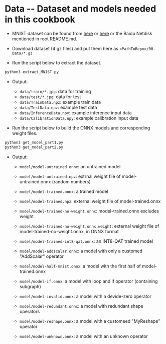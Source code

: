 # Data -- Dataset and models needed in this cookbook

+ MNIST dataset can be found from [here](http://yann.lecun.com/exdb/mnist/) or [here](https://storage.googleapis.com/cvdf-datasets/mnist/) or the Baidu Netdisk mentioned in root README.md.

+ Download dataset (4 gz files) and put them here as `<PathToRepo>/00-Data/*.gz`

+ Run the script below to extract the dataset.

```bash
python3 extract_MNIST.py
```

+ Output:
  + `data/train/*.jpg`: data for training
  + `data/test/*.jpg`: data for test
  + `data/TrainData.npz`: example train data
  + `data/TestData.npz`: example test data
  + `data/InferenceData.npy`: example inference input data
  + `data/CalibrationData.npy`: example calibration input data

+ Run the script below to build the ONNX models and corresponding weight files.

```bash
python3 get_model_part1.py
python3 get_model_part2.py
```

+ Output:
  + `model/model-untrained.onnx`: an untrained model
  + `model/model-untrained.npz`: extrnal weight file of model-untrained.onnx (random numbers)
  + `model/model-trained.onnx`: a trained model
  + `model/model-trained.npz`: external weight file of model-trained.onnx
  + `model/model-trained-no-weight.onnx`: model-trained.onnx excludes weight
  + `model/model-trained-no-weight.onnx.weight`: external weight file of model-trained-no-weight.onnx, in ONNX format
  + `model/model-trained-int8-qat.onnx`: an INT8-QAT trained model

  + `model/model-addscalar.onnx`: a model with only a customed "AddScalar" operator
  + `model/model-half-mnist.onnx`: a model with the first half of model-trained.onnx
  + `model/model-if.onnx`: a model with loop and if operator (containing subgraph)
  + `model/model-invalid.onnx`: a model with a devide-zero operator
  + `model/model-redundant.onnx`: a model with redundant shape operators
  + `model/model-reshape.onnx`: a model with a customeed "MyReshape" operator
  + `model/model-unknown.onnx`: a model with an unknown operator
